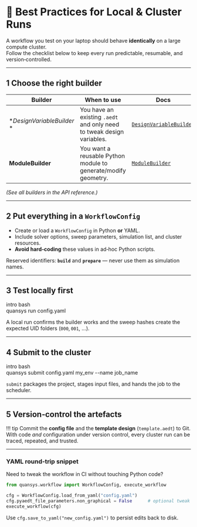 # 🚀 Best Practices for Local & Cluster Runs

A workflow you test on your laptop should behave **identically** on a large compute cluster.  
Follow the checklist below to keep every run predictable, resumable, and version‑controlled.

---

## 1 Choose the right builder

| Builder                    | When to use                                                            | Docs                                                          |
|----------------------------|------------------------------------------------------------------------|---------------------------------------------------------------|
| **DesignVariableBuilder* * | You have an existing `.aedt` and only need to tweak design variables.  | [`DesignVariableBuilder`](../api/design_variable_builder.md)  |
| **ModuleBuilder**          | You want a reusable Python module to generate/modify geometry.         | [`ModuleBuilder`](../api/module_builder.md)                   |

*(See all builders in the API reference.)*

---

## 2 Put everything in a `WorkflowConfig`

* Create or load a `WorkflowConfig` in Python **or** YAML.  
* Include solver options, sweep parameters, simulation list, and cluster resources.  
* **Avoid hard‑coding** these values in ad‑hoc Python scripts.

Reserved identifiers: **`build`** and **`prepare`** — never use them as simulation names.

---

## 3 Test locally first

intro bash  
quansys run config.yaml  

A local run confirms the builder works and the sweep hashes create the expected UID folders (`000`, `001`, …).

---

## 4 Submit to the cluster

intro bash  
quansys submit config.yaml my_env --name job_name  

`submit` packages the project, stages input files, and hands the job to the scheduler.

---

## 5 Version‑control the artefacts

!!! tip
    Commit the **config file** and the **template design** (`template.aedt`) to Git.  
    With code *and* configuration under version control, every cluster run can be traced, repeated, and trusted.

---

### YAML round‑trip snippet

Need to tweak the workflow in CI without touching Python code?

```python  
from quansys.workflow import WorkflowConfig, execute_workflow  

cfg = WorkflowConfig.load_from_yaml("config.yaml")  
cfg.pyaedt_file_parameters.non_graphical = False      # optional tweak  
execute_workflow(cfg)
```  

Use `cfg.save_to_yaml("new_config.yaml")` to persist edits back to disk.
